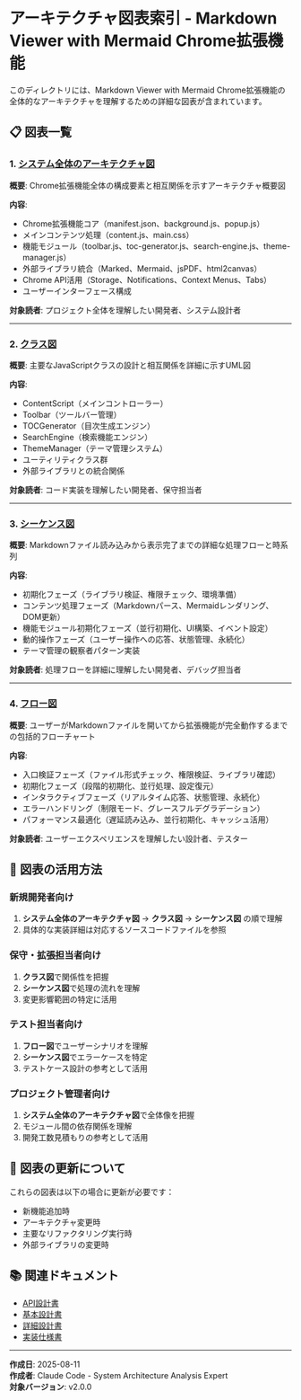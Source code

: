 # アーキテクチャ図表索引 - Markdown Viewer with Mermaid Chrome拡張機能

このディレクトリには、Markdown Viewer with Mermaid Chrome拡張機能の全体的なアーキテクチャを理解するための詳細な図表が含まれています。

## 📋 図表一覧

### 1. [システム全体のアーキテクチャ図](./01_system-architecture.md)
**概要**: Chrome拡張機能全体の構成要素と相互関係を示すアーキテクチャ概要図

**内容**:
- Chrome拡張機能コア（manifest.json、background.js、popup.js）
- メインコンテンツ処理（content.js、main.css）
- 機能モジュール（toolbar.js、toc-generator.js、search-engine.js、theme-manager.js）
- 外部ライブラリ統合（Marked、Mermaid、jsPDF、html2canvas）
- Chrome API活用（Storage、Notifications、Context Menus、Tabs）
- ユーザーインターフェース構成

**対象読者**: プロジェクト全体を理解したい開発者、システム設計者

---

### 2. [クラス図](./02_class-diagram.md)
**概要**: 主要なJavaScriptクラスの設計と相互関係を詳細に示すUML図

**内容**:
- ContentScript（メインコントローラー）
- Toolbar（ツールバー管理）
- TOCGenerator（目次生成エンジン）
- SearchEngine（検索機能エンジン）
- ThemeManager（テーマ管理システム）
- ユーティリティクラス群
- 外部ライブラリとの統合関係

**対象読者**: コード実装を理解したい開発者、保守担当者

---

### 3. [シーケンス図](./03_sequence-diagram.md)
**概要**: Markdownファイル読み込みから表示完了までの詳細な処理フローと時系列

**内容**:
- 初期化フェーズ（ライブラリ検証、権限チェック、環境準備）
- コンテンツ処理フェーズ（Markdownパース、Mermaidレンダリング、DOM更新）
- 機能モジュール初期化フェーズ（並行初期化、UI構築、イベント設定）
- 動的操作フェーズ（ユーザー操作への応答、状態管理、永続化）
- テーマ管理の観察者パターン実装

**対象読者**: 処理フローを詳細に理解したい開発者、デバッグ担当者

---

### 4. [フロー図](./04_user-flow-diagram.md)
**概要**: ユーザーがMarkdownファイルを開いてから拡張機能が完全動作するまでの包括的フローチャート

**内容**:
- 入口検証フェーズ（ファイル形式チェック、権限検証、ライブラリ確認）
- 初期化フェーズ（段階的初期化、並行処理、設定復元）
- インタラクティブフェーズ（リアルタイム応答、状態管理、永続化）
- エラーハンドリング（制限モード、グレースフルデグラデーション）
- パフォーマンス最適化（遅延読み込み、並行初期化、キャッシュ活用）

**対象読者**: ユーザーエクスペリエンスを理解したい設計者、テスター

## 🎯 図表の活用方法

### 新規開発者向け
1. **システム全体のアーキテクチャ図** → **クラス図** → **シーケンス図** の順で理解
2. 具体的な実装詳細は対応するソースコードファイルを参照

### 保守・拡張担当者向け
1. **クラス図**で関係性を把握
2. **シーケンス図**で処理の流れを理解
3. 変更影響範囲の特定に活用

### テスト担当者向け
1. **フロー図**でユーザーシナリオを理解
2. **シーケンス図**でエラーケースを特定
3. テストケース設計の参考として活用

### プロジェクト管理者向け
1. **システム全体のアーキテクチャ図**で全体像を把握
2. モジュール間の依存関係を理解
3. 開発工数見積もりの参考として活用

## 🔧 図表の更新について

これらの図表は以下の場合に更新が必要です：

- 新機能追加時
- アーキテクチャ変更時  
- 主要なリファクタリング実行時
- 外部ライブラリの変更時

## 📚 関連ドキュメント

- [API設計書](../doc/API設計書.md)
- [基本設計書](../doc/基本設計書.md)
- [詳細設計書](../doc/詳細設計書.md)
- [実装仕様書](../after_doc/実装仕様書.md)

---

**作成日**: 2025-08-11  
**作成者**: Claude Code - System Architecture Analysis Expert  
**対象バージョン**: v2.0.0